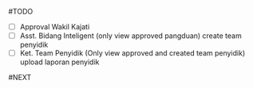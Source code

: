 #TODO
- [ ] Approval Wakil Kajati
- [ ] Asst. Bidang Inteligent (only view approved pangduan) create team penyidik
- [ ] Ket. Team Penyidik (Only view approved and created team penyidik) upload laporan penyidik

#NEXT
